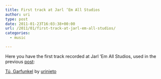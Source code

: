 ```yaml
---
title: First track at Jarl ‘Em All Studios
author: uri
type: post
date: 2011-01-23T16:03:38+00:00
url: /2011/01/first-track-at-jarl-em-all-studios/
categories:
  - music

---
```

Here you have the first track recorded at Jarl &#8216;Em All Studios, used in the previous [post][1]:

<span><a href="https://soundcloud.com/urinieto/t-garfunkel">Tú, Garfunkel</a> by <a href="https://soundcloud.com/urinieto">urinieto</a></span>

 [1]: /2011/01/tu-garfunkel/